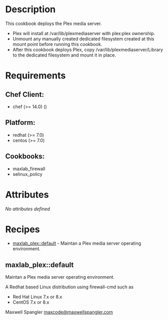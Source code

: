 # Description

This cookbook deploys the Plex media server.

* Plex will install at /var/lib/plexmediaserver with plex:plex ownership.
* Unmount any manually created dedicated filesystem created at this mount point before running this cookbook.
* After this cookbook deploys Plex, copy /var/lib/plexmediaserver/Library to the dedicated filesystem and mount it in place.

# Requirements


## Chef Client:

* chef (>= 14.0) ()

## Platform:

* redhat (>= 7.0)
* centos (>= 7.0)

## Cookbooks:

* maxlab_firewall
* selinux_policy

# Attributes

*No attributes defined*

# Recipes

* [maxlab_plex::default](#maxlab_plexdefault) - Maintan a Plex media server operating environment.

## maxlab_plex::default

Maintan a Plex media server operating environment.

A Redhat based Linux distribution using firewall-cmd such as
* Red Hat Linux 7.x or 8.x
* CentOS 7.x or 8.x


Maxwell Spangler maxcode@maxwellspangler.com
